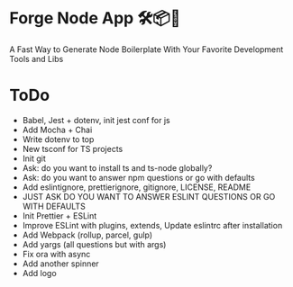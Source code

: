 # Forge Node App 🛠📦🎊

A Fast Way to Generate Node Boilerplate With Your Favorite Development Tools and Libs

# ToDo
- Babel, Jest + dotenv, init jest conf for js
- Add Mocha + Chai
- Write dotenv to top
- New tsconf for TS projects
- Init git
- Ask: do you want to install ts and ts-node globally? 
- Ask: do you want to answer npm questions or go with defaults
- Add eslintignore, prettierignore, gitignore, LICENSE, README
- JUST ASK DO YOU WANT TO ANSWER ESLINT QUESTIONS OR GO WITH DEFAULTS
- Init Prettier + ESLint
- Improve ESLint with plugins, extends, Update eslintrc after installation
- Add Webpack (rollup, parcel, gulp)
- Add yargs (all questions but with args)
- Fix ora with async
- Add another spinner
- Add logo